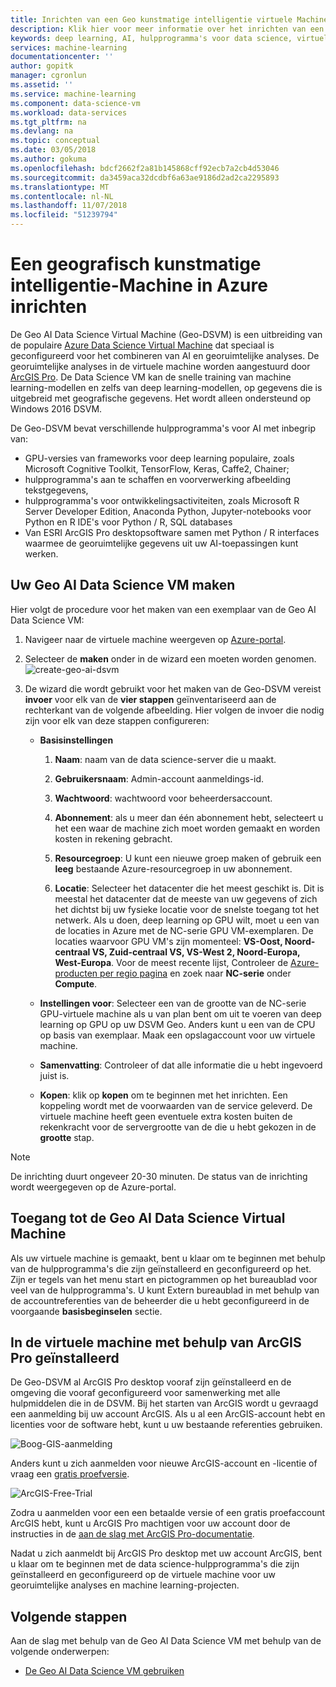 ```yaml
---
title: Inrichten van een Geo kunstmatige intelligentie virtuele Machine op Azure - Azure | Microsoft Docs
description: Klik hier voor meer informatie over het inrichten van een Geo AI virtuele Machine op Azure.
keywords: deep learning, AI, hulpprogramma's voor data science, virtuele machine voor datatechnologie, georuimtelijke analyses
services: machine-learning
documentationcenter: ''
author: gopitk
manager: cgronlun
ms.assetid: ''
ms.service: machine-learning
ms.component: data-science-vm
ms.workload: data-services
ms.tgt_pltfrm: na
ms.devlang: na
ms.topic: conceptual
ms.date: 03/05/2018
ms.author: gokuma
ms.openlocfilehash: bdcf2662f2a81b145868cff92ecb7a2cb4d53046
ms.sourcegitcommit: da3459aca32dcdbf6a63ae9186d2ad2ca2295893
ms.translationtype: MT
ms.contentlocale: nl-NL
ms.lasthandoff: 11/07/2018
ms.locfileid: "51239794"
---
```

# <a name="provision-a-geo-artificial-intelligence-virtual-machine-on-azure"></a>Een geografisch kunstmatige intelligentie-Machine in Azure inrichten 

De Geo AI Data Science Virtual Machine (Geo-DSVM) is een uitbreiding van de populaire [Azure Data Science Virtual Machine](https://aka.ms/dsvm) dat speciaal is geconfigureerd voor het combineren van AI en georuimtelijke analyses. De georuimtelijke analyses in de virtuele machine worden aangestuurd door [ArcGIS Pro](https://www.arcgis.com/features/index.html). De Data Science VM kan de snelle training van machine learning-modellen en zelfs van deep learning-modellen, op gegevens die is uitgebreid met geografische gegevens. Het wordt alleen ondersteund op Windows 2016 DSVM. 

De Geo-DSVM bevat verschillende hulpprogramma's voor AI met inbegrip van:

- GPU-versies van frameworks voor deep learning populaire, zoals Microsoft Cognitive Toolkit, TensorFlow, Keras, Caffe2, Chainer; 
- hulpprogramma's aan te schaffen en voorverwerking afbeelding tekstgegevens, 
- hulpprogramma's voor ontwikkelingsactiviteiten, zoals Microsoft R Server Developer Edition, Anaconda Python, Jupyter-notebooks voor Python en R IDE's voor Python / R, SQL databases
- Van ESRI ArcGIS Pro desktopsoftware samen met Python / R interfaces waarmee de georuimtelijke gegevens uit uw AI-toepassingen kunt werken. 


## <a name="create-your-geo-ai-data-science-vm"></a>Uw Geo AI Data Science VM maken

Hier volgt de procedure voor het maken van een exemplaar van de Geo AI Data Science VM: 


1. Navigeer naar de virtuele machine weergeven op [Azure-portal](https://ms.portal.azure.com/#create/microsoft-ads.geodsvmwindows).
2. Selecteer de **maken** onder in de wizard een moeten worden genomen.
![create-geo-ai-dsvm](./media/provision-geo-ai-dsvm/Create-Geo-AI.png)
3. De wizard die wordt gebruikt voor het maken van de Geo-DSVM vereist **invoer** voor elk van de **vier stappen** geïnventariseerd aan de rechterkant van de volgende afbeelding. Hier volgen de invoer die nodig zijn voor elk van deze stappen configureren:



   - **Basisinstellingen**

      1. **Naam**: naam van de data science-server die u maakt.

      2. **Gebruikersnaam**: Admin-account aanmeldings-id.

      3. **Wachtwoord**: wachtwoord voor beheerdersaccount.

      4. **Abonnement**: als u meer dan één abonnement hebt, selecteert u het een waar de machine zich moet worden gemaakt en worden kosten in rekening gebracht.

      5. **Resourcegroep**: U kunt een nieuwe groep maken of gebruik een **leeg** bestaande Azure-resourcegroep in uw abonnement.

      6. **Locatie**: Selecteer het datacenter die het meest geschikt is. Dit is meestal het datacenter dat de meeste van uw gegevens of zich het dichtst bij uw fysieke locatie voor de snelste toegang tot het netwerk. Als u doen, deep learning op GPU wilt, moet u een van de locaties in Azure met de NC-serie GPU VM-exemplaren. De locaties waarvoor GPU VM's zijn momenteel: **VS-Oost, Noord-centraal VS, Zuid-centraal VS, VS-West 2, Noord-Europa, West-Europa**. Voor de meest recente lijst, Controleer de [Azure-producten per regio pagina](https://azure.microsoft.com/regions/services/) en zoek naar **NC-serie** onder **Compute**. 


   - **Instellingen voor**: Selecteer een van de grootte van de NC-serie GPU-virtuele machine als u van plan bent om uit te voeren van deep learning op GPU op uw DSVM Geo. Anders kunt u een van de CPU op basis van exemplaar.  Maak een opslagaccount voor uw virtuele machine. 
   
   - **Samenvatting**: Controleer of dat alle informatie die u hebt ingevoerd juist is.

   - **Kopen**: klik op **kopen** om te beginnen met het inrichten. Een koppeling wordt met de voorwaarden van de service geleverd. De virtuele machine heeft geen eventuele extra kosten buiten de rekenkracht voor de servergrootte van de die u hebt gekozen in de **grootte** stap. 

>[!NOTE]
> De inrichting duurt ongeveer 20-30 minuten. De status van de inrichting wordt weergegeven op de Azure-portal.


## <a name="how-to-access-the-geo-ai-data-science-virtual-machine"></a>Toegang tot de Geo AI Data Science Virtual Machine

Als uw virtuele machine is gemaakt, bent u klaar om te beginnen met behulp van de hulpprogramma's die zijn geïnstalleerd en geconfigureerd op het. Zijn er tegels van het menu start en pictogrammen op het bureaublad voor veel van de hulpprogramma's. U kunt Extern bureaublad in met behulp van de accountreferenties van de beheerder die u hebt geconfigureerd in de voorgaande **basisbeginselen** sectie. 


## <a name="using-arcgis-pro-installed-in-the-vm"></a>In de virtuele machine met behulp van ArcGIS Pro geïnstalleerd

De Geo-DSVM al ArcGIS Pro desktop vooraf zijn geïnstalleerd en de omgeving die vooraf geconfigureerd voor samenwerking met alle hulpmiddelen die in de DSVM. Bij het starten van ArcGIS wordt u gevraagd een aanmelding bij uw account ArcGIS. Als u al een ArcGIS-account hebt en licenties voor de software hebt, kunt u uw bestaande referenties gebruiken.  

![Boog-GIS-aanmelding](./media/provision-geo-ai-dsvm/ArcGISLogon.png)

Anders kunt u zich aanmelden voor nieuwe ArcGIS-account en -licentie of vraag een [gratis proefversie](https://www.arcgis.com/features/free-trial.html). 

![ArcGIS-Free-Trial](./media/provision-geo-ai-dsvm/ArcGIS-Free-Trial.png)

Zodra u aanmelden voor een een betaalde versie of een gratis proefaccount ArcGIS hebt, kunt u ArcGIS Pro machtigen voor uw account door de instructies in de [aan de slag met ArcGIS Pro-documentatie](http://www.esri.com/library/brochures/getting-started-with-arcgis-pro.pdf). 

Nadat u zich aanmeldt bij ArcGIS Pro desktop met uw account ArcGIS, bent u klaar om te beginnen met de data science-hulpprogramma's die zijn geïnstalleerd en geconfigureerd op de virtuele machine voor uw georuimtelijke analyses en machine learning-projecten.

## <a name="next-steps"></a>Volgende stappen

Aan de slag met behulp van de Geo AI Data Science VM met behulp van de volgende onderwerpen:

* [De Geo AI Data Science VM gebruiken](use-geo-ai-dsvm.md)